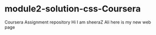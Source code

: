 # module2-solution-css-Coursera
Coursera Assignment repository
Hi I am sheeraZ Ali
here is my new web page
